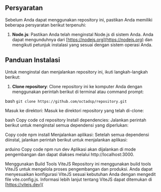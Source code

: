 ## Persyaratan
Sebelum Anda dapat menggunakan repository ini, pastikan Anda memiliki beberapa persyaratan berikut terpenuhi:

1. **Node.js**: Pastikan Anda telah menginstal Node.js di sistem Anda. Anda dapat mengunduhnya dari [https://nodejs.org](https://nodejs.org) dan mengikuti petunjuk instalasi yang sesuai dengan sistem operasi Anda.

## Panduan Instalasi

Untuk menginstal dan menjalankan repository ini, ikuti langkah-langkah berikut:

1. **Clone repository**: Clone repository ini ke komputer Anda dengan menggunakan perintah berikut di terminal atau command prompt:

bash
``git clone https://github.com/octadsp/repository.git``

Masuk ke direktori: Masuk ke direktori repository yang telah di-clone:

bash
Copy code
cd repository
Install dependencies: Jalankan perintah berikut untuk menginstal semua dependensi yang diperlukan:

Copy code
npm install
Menjalankan aplikasi: Setelah semua dependensi diinstal, jalankan perintah berikut untuk menjalankan aplikasi:

arduino
Copy code
npm run dev
Aplikasi akan dijalankan di mode pengembangan dan dapat diakses melalui http://localhost:3000.

Menggunakan Build Tools ViteJS
Repository ini menggunakan build tools ViteJS untuk mengelola proses pengembangan dan produksi. Anda dapat menyesuaikan konfigurasi ViteJS sesuai kebutuhan Anda dengan mengedit file vite.config.js. Informasi lebih lanjut tentang ViteJS dapat ditemukan di [https://vitejs.dev](
